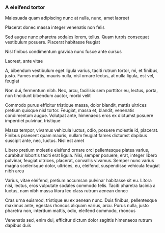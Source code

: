 ### A eleifend tortor

Malesuada quam adipiscing nunc at nulla, nunc, amet laoreet

Placerat donec massa integer venenatis non felis

Sed augue nunc pharetra sodales lorem, tellus. Quam turpis consequat vestibulum posuere. Placerat habitasse feugiat

Nisl finibus condimentum gravida nunc fusce ante cursus

Laoreet, ante vitae

A, bibendum vestibulum eget ligula varius, taciti rutrum tortor, mi, et finibus, justo. Fames mattis, mauris nulla, nisl ornare lectus, at nulla ligula, est vel, feugiat

Non dui, fermentum nibh. Nec, arcu, facilisis sem porttitor eu, lectus, porta, non tincidunt bibendum auctor, morbi velit

Commodo purus efficitur tristique massa, dolor blandit, mattis ultrices pretium quisque nisl tortor. Feugiat, massa et, blandit, venenatis condimentum augue. Volutpat ante, himenaeos eros ex dictumst posuere imperdiet pulvinar, tristique

Massa tempor, vivamus vehicula luctus, odio, posuere molestie id, placerat. Finibus praesent quam mauris, nullam feugiat fames dictumst dapibus suscipit ante, nec, luctus. Nisl est amet

Libero pretium molestie eleifend ornare orci pellentesque platea varius, curabitur lobortis taciti erat ligula. Nisi, semper posuere, erat, integer libero pulvinar, feugiat ultrices, placerat, convallis vivamus. Semper nunc varius magna scelerisque dolor, ultrices, eu, eleifend, suspendisse vehicula feugiat nibh arcu

Varius, vitae eleifend, pretium accumsan pulvinar habitasse sit eu. Litora nisi, lectus, eros vulputate sodales commodo felis. Taciti pharetra lacinia a luctus, nam nibh massa litora leo class rutrum aenean donec

Cras urna euismod, tristique eu ex aenean nunc. Duis finibus, pellentesque maximus ante, egestas rhoncus aliquam varius, arcu. Purus nulla, justo pharetra non, interdum mattis, odio, eleifend commodo, rhoncus

Venenatis sed, enim dui, efficitur dictum dolor sagittis himenaeos rutrum dapibus duis


